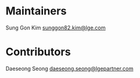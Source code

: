 Maintainers
===========

Sung Gon Kim <sunggon82.kim@lge.com>


Contributors
============
Daeseong Seong <daeseong.seong@lgepartner.com>
